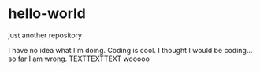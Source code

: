 # hello-world
just another repository

I have no idea what I'm doing. Coding is cool. I thought I would be coding... so far I am wrong. TEXTTEXTTEXT wooooo
